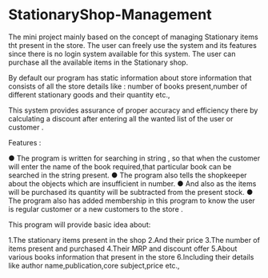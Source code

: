 # StationaryShop-Management
The mini project mainly based on the concept of managing Stationary items tht present in the store.
The user can freely use the system and its features since there is no login system available for this system.
The user can purchase all the available items in the Stationary shop.

By default our program has static information about store information that consists of all the store details like :
number of books present,number of different stationary goods and their quantity etc., 

This system provides assurance of proper accuracy and efficiency there by calculating a discount after entering all the wanted list of the user or customer .

Features :

● The program is written for searching in string , so that when the customer will enter the name of the book required,that particular book can be searched in the string present.
● The program also tells the shopkeeper about the objects which are insufficient in number.
● And also as the items will be purchased its quantity will be subtracted from the present stock.
● The program also has added membership in this program to know the user is regular customer or a new customers to the store .

This program will provide basic idea about:

 1.The stationary items present in the shop
 2.And their price 
 3.The number of items present and purchased 
 4.Their MRP and discount offer 
 5.About various books information that present in the store
 6.Including their details like author name,publication,core subject,price etc.,

